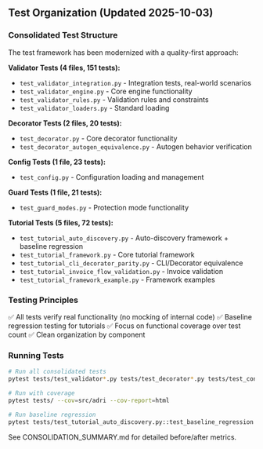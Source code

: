 

## Test Organization (Updated 2025-10-03)

### Consolidated Test Structure
The test framework has been modernized with a quality-first approach:

**Validator Tests (4 files, 151 tests):**
- `test_validator_integration.py` - Integration tests, real-world scenarios
- `test_validator_engine.py` - Core engine functionality
- `test_validator_rules.py` - Validation rules and constraints
- `test_validator_loaders.py` - Standard loading

**Decorator Tests (2 files, 20 tests):**
- `test_decorator.py` - Core decorator functionality
- `test_decorator_autogen_equivalence.py` - Autogen behavior verification

**Config Tests (1 file, 23 tests):**
- `test_config.py` - Configuration loading and management

**Guard Tests (1 file, 21 tests):**
- `test_guard_modes.py` - Protection mode functionality

**Tutorial Tests (5 files, 72 tests):**
- `test_tutorial_auto_discovery.py` - Auto-discovery framework + baseline regression
- `test_tutorial_framework.py` - Core tutorial framework
- `test_tutorial_cli_decorator_parity.py` - CLI/Decorator equivalence
- `test_tutorial_invoice_flow_validation.py` - Invoice validation
- `test_tutorial_framework_example.py` - Framework examples

### Testing Principles
✅ All tests verify real functionality (no mocking of internal code)
✅ Baseline regression testing for tutorials
✅ Focus on functional coverage over test count
✅ Clean organization by component

### Running Tests
```bash
# Run all consolidated tests
pytest tests/test_validator*.py tests/test_decorator*.py tests/test_config.py tests/test_guard*.py

# Run with coverage
pytest tests/ --cov=src/adri --cov-report=html

# Run baseline regression
pytest tests/test_tutorial_auto_discovery.py::test_baseline_regression -k invoice
```

See CONSOLIDATION_SUMMARY.md for detailed before/after metrics.
